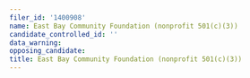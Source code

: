 ```yaml
---
filer_id: '1400908'
name: East Bay Community Foundation (nonprofit 501(c)(3))
candidate_controlled_id: ''
data_warning: 
opposing_candidate: 
title: East Bay Community Foundation (nonprofit 501(c)(3))
---
```

